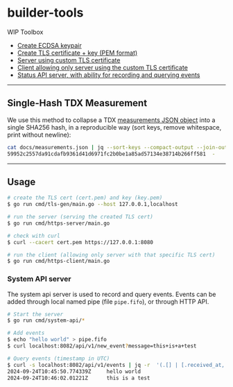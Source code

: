 # builder-tools

WIP Toolbox

- [Create ECDSA keypair](cmd/ecdsa-gen/main.go)
- [Create TLS certificate + key (PEM format)](cmd/tls-gen/main.go)
- [Server using custom TLS certificate](cmd/https-server/main.go)
- [Client allowing only server using the custom TLS certificate](cmd/https-client/main.go)
- [Status API server, with ability for recording and querying events](cmd/system-api/)

---

## Single-Hash TDX Measurement

We use this method to collapse a TDX [measurements JSON object](docs/measurements.json) into a single SHA256 hash, in a reproducible way (sort keys, remove whitespace, print without newline):

```bash
cat docs/measurements.json | jq --sort-keys --compact-output --join-output | sha256sum
59952c2557da91cdafb9361d41d6971fc2b0be1a85ad57134e38714b266ff581  -
```

---

## Usage

```bash
# create the TLS cert (cert.pem) and key (key.pem)
$ go run cmd/tls-gen/main.go --host 127.0.0.1,localhost

# run the server (serving the created TLS cert)
$ go run cmd/https-server/main.go

# check with curl
$ curl --cacert cert.pem https://127.0.0.1:8080

# run the client (allowing only server with that specific TLS cert)
$ go run cmd/https-client/main.go
```

### System API server

The system api server is used to record and query events. Events can be added through local named pipe (file `pipe.fifo`), or through HTTP API.

```bash
# Start the server
$ go run cmd/system-api/*

# Add events
$ echo "hello world" > pipe.fifo
$ curl localhost:8082/api/v1/new_event?message=this+is+a+test

# Query events (timestamp in UTC)
$ curl -s localhost:8082/api/v1/events | jq -r  '(.[] | [.received_at, .message]) | @tsv'
2024-09-24T10:45:50.774339Z     hello world
2024-09-24T10:46:02.01221Z      this is a test
```
